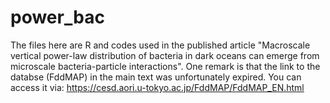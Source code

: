 # power_bac

The files here are R and codes used in the published article "Macroscale vertical power-law distribution of bacteria in dark oceans can emerge from microscale bacteria-particle interactions". One remark is that the link to the databse (FddMAP) in the main text was unfortunately expired. You can access it via: https://cesd.aori.u-tokyo.ac.jp/FddMAP/FddMAP_EN.html 
